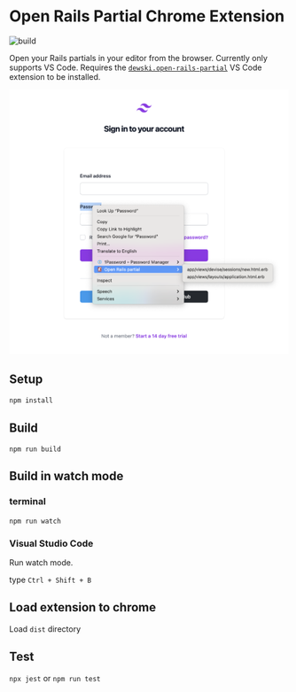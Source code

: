 # Open Rails Partial Chrome Extension

![build](https://github.com/dewski/open-rails-partial-chrome-extension/workflows/build/badge.svg)

Open your Rails partials in your editor from the browser. Currently only supports VS Code. Requires the [`dewski.open-rails-partial`](https://marketplace.visualstudio.com/items?itemName=dewski.open-rails-partial) VS Code extension to be installed.

![](./screenshot.png)

## Setup

```
npm install
```

## Build

```
npm run build
```

## Build in watch mode

### terminal

```
npm run watch
```

### Visual Studio Code

Run watch mode.

type `Ctrl + Shift + B`

## Load extension to chrome

Load `dist` directory

## Test
`npx jest` or `npm run test`
